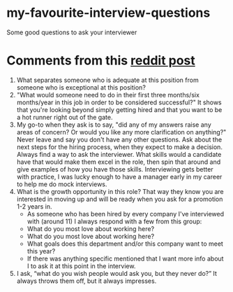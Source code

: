 # my-favourite-interview-questions
Some good questions to ask your interviewer

# Comments from this [reddit post](https://www.reddit.com/r/AskReddit/comments/7o8qr7/what_are_good_questions_to_ask_the_interviewer/)
1. What separates someone who is adequate at this position from someone who is exceptional at this position?
2. "What would someone need to do in their first three months/six months/year in this job in order to be considered successful?" It shows that you're looking beyond simply getting hired and that you want to be a hot runner right out of the gate.
3. My go-to when they ask is to say, "did any of my answers raise any areas of concern? Or would you like any more clarification on anything?" Never leave and say you don't have any other questions. Ask about the next steps for the hiring process, when they expect to make a decision. Always find a way to ask the interviewer. What skills would a candidate have that would make them excel in the role, then spin that around and give examples of how you have those skills. Interviewing gets better with practice, I was lucky enough to have a manager early in my career to help me do mock interviews.
4. What is the growth opportunity in this role? That way they know you are interested in moving up and will be ready when you ask for a promotion 1-2 years in.
    - As someone who has been hired by every company I've interviewed with (around 11) I always respond with a few from this group:
    - What do you most love about working here?
    -  What do you most love about working here?
    -  What goals does this department and/or this company want to meet this year? 
    -  If there was anything specific mentioned that I want more info about I to ask it at this point in the interview.
5. I ask, “what do you wish people would ask you, but they never do?” It always throws them off, but it always impresses.
